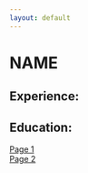 ```yaml
---
layout: default
---
```


# NAME

## Experience:


## Education:


[Page 1](./page1.md) <br>
[Page 2](./page2.md)

